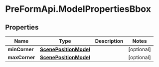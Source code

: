 # PreFormApi.ModelPropertiesBbox

## Properties

Name | Type | Description | Notes
------------ | ------------- | ------------- | -------------
**minCorner** | [**ScenePositionModel**](ScenePositionModel.md) |  | [optional] 
**maxCorner** | [**ScenePositionModel**](ScenePositionModel.md) |  | [optional] 


